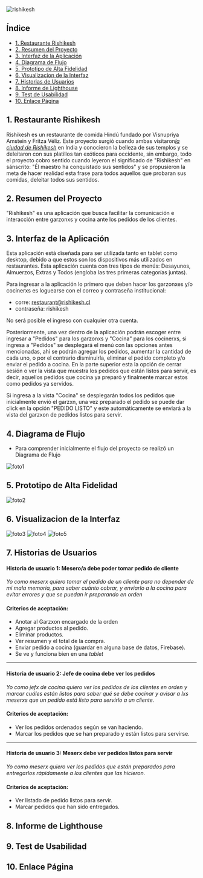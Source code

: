 ![rishikesh]()

## Índice

* [1. Restaurante Rishikesh](#1-Restaurante-Rishikesh)
* [2. Resumen del Proyecto](#2-Resumen-del-Proyecto)
* [3. Interfaz de la Aplicación](#3-Interfaz-de-la-Aplicación)
* [4. Diagrama de Flujo](#4-Diagrama-de-Flujo)
* [5. Prototipo de Alta Fidelidad ](#5-Prototipo-de-Alta-Fidelidad )
* [6. Visualizacion de la Interfaz](#6-Visualizacion-de-la-Interfaz)
* [7. Historias de Usuarios](#7-Historias-de-Usuarios)
* [8. Informe de Lighthouse ](#8-Informe-de-Lighthouse )
* [9. Test de Usabilidad](#9-Test-de-Usabilidad)
* [10. Enlace Página](#10-Enlace-Página)

## 1. Restaurante Rishikesh 

Rishikesh es un restaurante de comida Hindú fundado por Visnupriya Amstein y Fritza Véliz. Este proyecto surgió cuando ambas visitaron[_la ciudad de Rishikesh_](https://www.worldpackers.com/es/articles/25-cosas-que-hacer-en-rishikesh-india) en India y conocieron la belleza de sus templos y se deleitaron con sus platillos tan exóticos para occidente, sin embargo, todo el proyecto cobro sentido cuando leyeron el significado de "Rishikesh" en sánscrito: "Él maestro ha conquistado sus sentidos" y se propusieron la meta de hacer realidad esta frase para todos aquellos que probaran sus comidas, deleitar todos sus sentidos. 

## 2. Resumen del Proyecto

"Rishikesh" es una aplicación que busca facilitar la comunicación e interacción entre garzonxs y cocina ante los pedidos de los clientes.

## 3. Interfaz de la Aplicación

Esta aplicación está diseñada para ser utilizada tanto en tablet como desktop, debido a que estos son los dispositivos más utilizados en restaurantes. Esta aplicación cuenta con tres tipos de menús: Desayunos, Almuerzos, Extras y Todos (engloba las tres primeras categorías juntas).

Para ingresar a la aplicación lo primero que deben hacer los garzonxes y/o cocinerxs es loguearse con el correo y contraseña institucional:

  * corre: restaurant@rishikesh.cl
  * contraseña: rishikesh

No será posible el ingreso con cualquier otra cuenta. 

Posteriormente, una vez dentro de la aplicación podrán escoger entre ingresar a "Pedidos" para los garzonxs y "Cocina" para los cocinerxs, si ingresa a "Pedidos" se desplegará el menú con las opciones antes mencionadas, ahí se podrán agregar los pedidos, aumentar la cantidad de cada uno, o por el contrario disminuirla, eliminar el pedido completo y/o enviar el pedido a cocina. En la parte superior esta la opción de cerrar sesión o ver la vista que muestra los pedidos que están listos para servir, es decir, aquellos pedidos que cocina ya preparó y finalmente marcar estos como pedidos ya servidos.   

Si ingresa a la vista "Cocina" se desplegarán todos los pedidos que inicialmente envió el garzxn, una vez preparado el pedido se puede dar click en la opción "PEDIDO LISTO" y este automáticamente se enviará a la vista del garzxon de pedidos listos para servir. 

## 4. Diagrama de Flujo

* Para comprender inicialmente el flujo del proyecto se realizó un Diagrama de Flujo

![foto1]()

## 5. Prototipo de Alta Fidelidad 

![foto2]()

## 6. Visualizacion de la Interfaz

![foto3]()
![foto4]()
![foto5]()

## 7. Historias de Usuarios

#### Historia de usuario 1: Mesero/a debe poder tomar pedido de cliente

*Yo como meserx quiero tomar el pedido de un cliente para no depender de mi mala memoria, para saber cuánto cobrar, y enviarlo a la cocina para evitar errores y que se puedan ir preparando en orden*

#### Criterios de aceptación: 

* Anotar al Garzxon encargado de la orden
* Agregar productos al pedido.
* Eliminar productos.
* Ver resumen y el total de la compra.
* Enviar pedido a cocina (guardar en alguna base de datos, Firebase).
* Se ve y funciona bien en una _tablet_

***

#### Historia de usuario 2: Jefe de cocina debe ver los pedidos

*Yo como jefx de cocina quiero ver los pedidos de los clientes en orden y marcar cuáles están listos para saber qué se debe cocinar y avisar a lxs meserxs que un pedido está listo para servirlo a un cliente.*

#### Criterios de aceptación: 

* Ver los pedidos ordenados según se van haciendo.
* Marcar los pedidos que se han preparado y están listos para servirse.

***

#### Historia de usuario 3: Meserx debe ver pedidos listos para servir

*Yo como meserx quiero ver los pedidos que están preparados para entregarlos rápidamente a los clientes que las hicieron.*

#### Criterios de aceptación: 

* Ver listado de pedido listos para servir.
* Marcar pedidos que han sido entregados.

## 8. Informe de Lighthouse

## 9. Test de Usabilidad

## 10. Enlace Página
